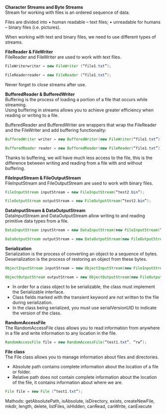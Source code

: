 **Character Streams and Byte Streams**  
Stream for working with files is an ordered sequence of data.

Files are divided into
• human readable – text files;
• unreadable for humans – binary files (i.e. pictures).

When working with text and binary files, we need to use different types of streams.

**FileReader & FileWriter**  
FileReader and FileWriter are used to work with text files.
```java
FileWriterwriter = new FileWriter (“file1.txt”);
```

```java
FileReaderreader = new FileReader (“file1.txt”);
```
Never forget to close streams after use.

**BufferedReader & BufferedWriter**  
Buffering is the process of loading a portion of a file that occurs while streaming.  
Using buffering in streams allows you to achieve greater efficiency when reading or writing to a file.  

BufferedReader and BufferedWriter are wrappers that wrap the FileReader and the FileWriter 
and add buffering functionality:
```java
BufferedWriter writer = new BufferedWriter(new FileWriter(“file1.txt”));
```

```java
BufferedReader reader = new BufferedReader(new FileReader(“file1.txt”));
```

Thanks to buffering, we will have much less access to the file, this is the difference between writing and 
reading from a file with and without buffering.

**FileInputStream & FileOutputStream**  
FileInputStream and FileOutputStream are used to work with binary files.

```java
FileInputStream inputStream = new FileInputStream(“test2.bin”);
```

```java
FileOutputStream outputStream = new FileOutputStream(“test2.bin”);
```

**DataInputStream & DataOutputStream**  
DataInputStream and DataOutputStream allow writing to and reading primitive data types from a file.

```java
DataInputStream inputStream = new DataInputStream(new FileInputStream(“test2.bin”));
```

```java
DataOutputStream outputStream = new DataOutputStream(new FileOutputStream(“test2.bin”));
```

**Serialization**  
Serialization is the process of converting an object to a sequence of bytes.  
Deserialization is the process of restoring an object from these bytes.

```java
ObjectInputStream inputStream = new ObjectInputStream(new FileInputStream(“test2.bin”));
```

```java
ObjectOutputStream outputStream = new ObjectOutputStream(new FileOutputStream(“test2.bin”));
```

* In order for a class object to be serializable, the class must implement the Serializable interface.
* Class fields marked with the transient keyword are not written to the file during serialization.
* In the class being serialized, you must use serialVersionUID to indicate the version of the class.

**RandomAccessFile**  
The RandomAccessFile class allows you to read information from anywhere in a file and write information to any location in the file.

```java
RandomAccessFile file = new RandomAccessFile(“test1.txt”, “rw”);
```

**File class**  
The File class allows you to manage information about files and directories.  
- Absolute path contains complete information about the location of a file or folder.  
- Relative path does not contain complete information about the location of the file, it contains information about where we are.

```java
File file = new File (“test1.txt”);
```

Mathods: getAbsolutePath, isAbsolute, isDirectory, exists, createNewFile, 
mkdir, length, delete, listFiles, isHidden, canRead, canWrite, canExecute
